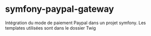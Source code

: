 # symfony-paypal-gateway
Intégration du mode de paiement Paypal dans un projet symfony.
Les templates utilisées sont dans le dossier Twig

